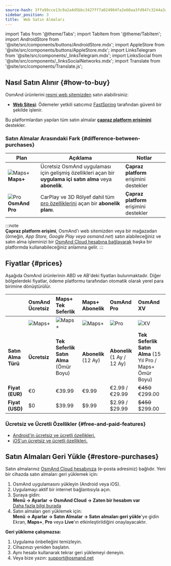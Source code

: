 ```yaml
---
source-hash: 3ffa99cce13c9a2a4d5bbc3427ff7a024904fa2e60aa3fd947c3244a3acced4b
sidebar_position: 3
title:  Web Satın Almaları
---
```


import Tabs from '@theme/Tabs';
import TabItem from '@theme/TabItem';
import AndroidStore from '@site/src/components/buttons/AndroidStore.mdx';
import AppleStore from '@site/src/components/buttons/AppleStore.mdx';
import LinksTelegram from '@site/src/components/_linksTelegram.mdx';
import LinksSocial from '@site/src/components/_linksSocialNetworks.mdx';
import Translate from '@site/src/components/Translate.js';


## Nasıl Satın Alınır {#how-to-buy}

OsmAnd ürünlerini [resmi web sitemizden](https://osmand.net/pricing) satın alabilirsiniz:

- [**Web Sitesi**](https://osmand.net/pricing): Ödemeler yetkili satıcımız [FastSpring](https://fastspring.com/) tarafından güvenli bir şekilde işlenir.

Bu platformlardan yapılan tüm satın almalar [**çapraz platform erişimini**](./cross.md) destekler.


### Satın Almalar Arasındaki Fark {#difference-between-purchases}

| Plan | Açıklama | Notlar |
|------------|------------|------------|
| ![Maps+](@site/static/img/svg/osmand_maps_plus.svg) **Maps+** | Ücretsiz OsmAnd uygulaması için gelişmiş özellikleri açan bir **uygulama içi satın alma** veya **abonelik**. | **Çapraz platform** erişimini destekler |
| ![Pro](@site/static/img/svg/pro_icon.svg) **OsmAnd Pro** | CarPlay ve 3D Rölyef dahil tüm [pro özelliklerini](#free-and-paid-features) açan bir **abonelik planı**. | **Çapraz platform** erişimini destekler |

:::note  
**Çapraz platform erişimi**, OsmAnd'ı web sitemizden veya bir mağazadan (örneğin, *App Store, Google Play veya osmand.net*) satın alabileceğiniz ve satın alma işleminizi bir [OsmAnd Cloud hesabına bağlayarak](../personal/osmand-cloud.md#cross-platform) başka bir platformda kullanabileceğiniz anlamına gelir.
:::

## Fiyatlar {#prices}

Aşağıda OsmAnd ürünlerinin ABD ve AB'deki fiyatları bulunmaktadır. Diğer bölgelerdeki fiyatlar, ödeme platformu tarafından otomatik olarak yerel para birimine dönüştürülür.


<!--

:::danger October Sale prices

*[Hurry up!](https://osmand.net/pricing) This offer is only available until* **October 19 (23:00 CET)**.

:::



|    | OsmAnd Free   | **Maps+** One-Time | **Maps+** Subscription | **OsmAnd Pro** |**OsmAnd XV** |
| :------------- | :------------- | :----------------------- | :------------------- | :----------- |:----------- |
|  | ![Maps+](@site/static/img/svg/osmand_maps.svg) | ![Maps+](@site/static/img/svg/osmand_maps_plus.svg) | ![Maps+](@site/static/img/svg/osmand_maps_plus.svg) | ![Pro](@site/static/img/svg/pro_icon.svg) |![XV](@site/static/img/svg/osmand_xv.svg) |
| **Purchase Type** | **Free** | **One-Time Purchase** (Lifetime) | **Subscription** (12 Months) | **Subscription** (1 Month / 12 Months) |**One-Time Purchase** (15 Years Pro / Maps+ Lifetime) |
| **Price (EUR)** | €0 | <s>€39.99</s> **€19.99** | <s>€9.99</s> **€4.99** | €2.99 / <s>€29.99</s> **€14.99** |<s>€450</s> **€299.00**   |
| **Price (USD)** | $0 | <s>$39.99</s> **$19.99** | <s>$9.99</s> **$4.99** | $2.99 / <s>$29.99</s> **$14.99**|<s>$450</s> **$299.00**   |

:::note 
By purchasing a subscription through our [website](https://osmand.net/pricing) at a discounted rate,  
you receive a 2-year discounted plan.  
Starting from the third year, the full price will apply.
:::

-->


|    | OsmAnd Ücretsiz   | **Maps+** Tek Seferlik | **Maps+** Abonelik | **OsmAnd Pro** |**OsmAnd XV** |
| :------------- | :------------- | :----------------------- | :------------------- | :----------- |:----------- |
|  | ![Maps+](@site/static/img/svg/osmand_maps.svg) | ![Maps+](@site/static/img/svg/osmand_maps_plus.svg) | ![Maps+](@site/static/img/svg/osmand_maps_plus.svg) | ![Pro](@site/static/img/svg/pro_icon.svg) |![XV](@site/static/img/svg/osmand_xv.svg) |
| **Satın Alma Türü** | **Ücretsiz** | **Tek Seferlik Satın Alma** (Ömür Boyu) | **Abonelik** (12 Ay) | **Abonelik** (1 Ay / 12 Ay) |**Tek Seferlik Satın Alma** (15 Yıl Pro / Maps+ Ömür Boyu) |
| **Fiyat (EUR)** | €0 | €39.99  | €9.99   | €2.99 / €29.99   |<s>€450</s> €299.00   |
| **Fiyat (USD)** | $0 | $39.99  | $9.99   | $2.99 / $29.99   |<s>$450</s> $299.00   |



### Ücretsiz ve Ücretli Özellikler {#free-and-paid-features}

- [Android'in ücretsiz ve ücretli özellikleri.](./android.md#free-and-paid-features)
- [iOS'un ücretsiz ve ücretli özellikleri.](./ios.md#free-and-paid-features)



## Satın Almaları Geri Yükle {#restore-purchases}

Satın almalarınız [OsmAnd Cloud hesabınıza](../personal/osmand-cloud.md#login) (e-posta adresiniz) bağlıdır. Yeni bir cihazda satın almaları geri yüklemek için:

1. OsmAnd uygulamasını yükleyin (Android veya iOS).
2. Uygulamayı aktif bir internet bağlantısıyla açın.
3. Şuraya gidin:  
   **Menü → Ayarlar → OsmAnd Cloud → Zaten bir hesabım var**  
   [Daha fazla bilgi burada](../personal/osmand-cloud.md#login)
4. Satın almaları geri yüklemek için:  
   **Menü → Ayarlar → Satın Almalar → Satın almaları geri yükle**'ye gidin  
   Ekran, **Maps+**, **Pro** veya **Live**'ın etkinleştirildiğini onaylayacaktır.

**Geri yükleme çalışmazsa:**

1. Uygulama önbelleğini temizleyin.
2. Cihazınızı yeniden başlatın.
3. Aynı hesabı kullanarak tekrar geri yüklemeyi deneyin.
4. Veya bize yazın: support@osmand.net